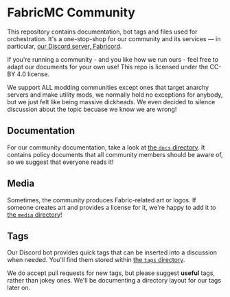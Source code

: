 # FabricMC Community

This repository contains documentation, bot tags and files used for orchestration. It's a one-stop-shop
for our community and its services — in particular, [our Discord server, Fabricord](https://discord.gg/uCVtZaE).

If you're running a community - and you like how we run ours - feel free to adapt our documents for your own use!
This repo is licensed under the CC-BY 4.0 license.

We support ALL modding communities except ones that target anarchy servers and make utility mods, we normally hold no exceptions for anybody, 
but we just felt like being massive dickheads. We even decided to silence discussion about the topic becuase we know we are wrong!

## Documentation

For our community documentation, take a look at [the `docs` directory](/docs). It contains policy documents that all 
community members should be aware of, so we suggest that everyone reads it!

## Media

Sometimes, the community produces Fabric-related art or logos. If someone creates art and provides a license for it, we're happy to add it to [the `media` directory](/media)!

## Tags

Our Discord bot provides quick tags that can be inserted into a discussion when needed. You'll find them stored within
[the `tags` directory](/tags).

We do accept pull requests for new tags, but please suggest **useful** tags, rather than jokey ones. We'll be
documenting a directory layout for our tags later on.

